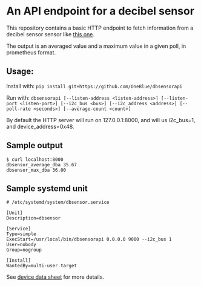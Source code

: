 # An API endpoint for a decibel sensor

This repository contains a basic HTTP endpoint to fetch information from a decibel sensor sensor like [this one](https://pcbartists.com/product/i2c-decibel-sound-level-meter-module/).

The output is an averaged value and a maximum value in a given poll, in prometheus format.

## Usage:

Install with: `pip install git+https://github.com/OneBlue/dbsensorapi`

Run with: `dbsensorapi [--listen-address <listen-address>] [--listen-port <listen-port>] [--i2c_bus <bus>] [--i2c_address <address>] [--poll-rate <seconds>] [--average-count <count>]`

By default the HTTP server will run on 127.0.0.1:8000, and will us i2c_bus=1, and device_address=0x48.

## Sample output

```
$ curl localhost:8000
dbsensor_average_dba 35.67
dbsensor_max_dba 36.00
```

## Sample systemd unit

```
# /etc/systemd/system/dbsensor.service

[Unit]
Description=dbsensor

[Service]
Type=simple
ExecStart=/usr/local/bin/dbsensorapi 0.0.0.0 9000 --i2c_bus 1
User=nobody
Group=nogroup

[Install]
WantedBy=multi-user.target
```

See [device data sheet](https://pcbartists.com/product-documentation/i2c-decibel-meter-programming-manual/) for more details.
